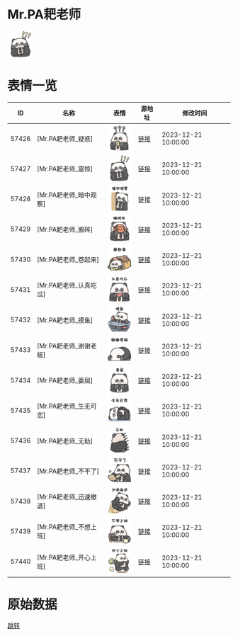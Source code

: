 # Mr.PA耙老师

<img src="./cover.png" height="60" alt="cover" />

# 表情一览

|ID|名称|表情|源地址|修改时间|
|----|----|----|----|----|
|57426|[Mr.PA耙老师_疑惑]|<img src="./pic/057426_%5BMr.PA耙老师_疑惑%5D.png" height="60" alt="疑惑"/>|[链接](https://i0.hdslb.com/bfs/garb/b2ac8e88ec75cb762340200800b697f9b70fe491.png)|2023-12-21 10:00:00|
|57427|[Mr.PA耙老师_震惊]|<img src="./pic/057427_%5BMr.PA耙老师_震惊%5D.png" height="60" alt="震惊"/>|[链接](https://i0.hdslb.com/bfs/garb/bcd0e4f7a3ebb38b1656552321fa008eaa87ef6f.png)|2023-12-21 10:00:00|
|57428|[Mr.PA耙老师_暗中观察]|<img src="./pic/057428_%5BMr.PA耙老师_暗中观察%5D.png" height="60" alt="暗中观察"/>|[链接](https://i0.hdslb.com/bfs/garb/086013e9640e57801071c4a93952af5a43e8f258.png)|2023-12-21 10:00:00|
|57429|[Mr.PA耙老师_搬砖]|<img src="./pic/057429_%5BMr.PA耙老师_搬砖%5D.png" height="60" alt="搬砖"/>|[链接](https://i0.hdslb.com/bfs/garb/4e2fa634a6aca3b5f0f55153c09e94d7e6d0593a.png)|2023-12-21 10:00:00|
|57430|[Mr.PA耙老师_卷起来]|<img src="./pic/057430_%5BMr.PA耙老师_卷起来%5D.png" height="60" alt="卷起来"/>|[链接](https://i0.hdslb.com/bfs/garb/29f42182f6fcc09a52fdef4b1382eef17fc87d06.png)|2023-12-21 10:00:00|
|57431|[Mr.PA耙老师_认真吃瓜]|<img src="./pic/057431_%5BMr.PA耙老师_认真吃瓜%5D.png" height="60" alt="认真吃瓜"/>|[链接](https://i0.hdslb.com/bfs/garb/c1bec625be2315789651f4bda6502677f0afa502.png)|2023-12-21 10:00:00|
|57432|[Mr.PA耙老师_摸鱼]|<img src="./pic/057432_%5BMr.PA耙老师_摸鱼%5D.png" height="60" alt="摸鱼"/>|[链接](https://i0.hdslb.com/bfs/garb/77ad980afe08a60503c464f906063020961b7d9f.png)|2023-12-21 10:00:00|
|57433|[Mr.PA耙老师_谢谢老板]|<img src="./pic/057433_%5BMr.PA耙老师_谢谢老板%5D.png" height="60" alt="谢谢老板"/>|[链接](https://i0.hdslb.com/bfs/garb/646a9c00904052cd7428800979ec7952fa820ac4.png)|2023-12-21 10:00:00|
|57434|[Mr.PA耙老师_委屈]|<img src="./pic/057434_%5BMr.PA耙老师_委屈%5D.png" height="60" alt="委屈"/>|[链接](https://i0.hdslb.com/bfs/garb/e9b304af7b1681a4372abc2f9184fb6803fd31ec.png)|2023-12-21 10:00:00|
|57435|[Mr.PA耙老师_生无可恋]|<img src="./pic/057435_%5BMr.PA耙老师_生无可恋%5D.png" height="60" alt="生无可恋"/>|[链接](https://i0.hdslb.com/bfs/garb/e4c76a0d8d205039d0d5c1226fc53bc7f2b86bbc.png)|2023-12-21 10:00:00|
|57436|[Mr.PA耙老师_无助]|<img src="./pic/057436_%5BMr.PA耙老师_无助%5D.png" height="60" alt="无助"/>|[链接](https://i0.hdslb.com/bfs/garb/d04b50df34eb8f2ac1c606e3056f1ed53c200825.png)|2023-12-21 10:00:00|
|57437|[Mr.PA耙老师_不干了]|<img src="./pic/057437_%5BMr.PA耙老师_不干了%5D.png" height="60" alt="不干了"/>|[链接](https://i0.hdslb.com/bfs/garb/102e2a7230c920869115905e028d5a0045a22626.png)|2023-12-21 10:00:00|
|57438|[Mr.PA耙老师_迅速撤退]|<img src="./pic/057438_%5BMr.PA耙老师_迅速撤退%5D.png" height="60" alt="迅速撤退"/>|[链接](https://i0.hdslb.com/bfs/garb/6bd38669e3a4cb9eac38770022f81baffe4a641a.png)|2023-12-21 10:00:00|
|57439|[Mr.PA耙老师_不想上班]|<img src="./pic/057439_%5BMr.PA耙老师_不想上班%5D.png" height="60" alt="不想上班"/>|[链接](https://i0.hdslb.com/bfs/garb/92debe30ab43c0a29ff52dfb64d8a199b725fe33.png)|2023-12-21 10:00:00|
|57440|[Mr.PA耙老师_开心上班]|<img src="./pic/057440_%5BMr.PA耙老师_开心上班%5D.png" height="60" alt="开心上班"/>|[链接](https://i0.hdslb.com/bfs/garb/764209e7a9d05049c1ab7128a28ea63905ccdb26.png)|2023-12-21 10:00:00|

# 原始数据

[跳转](./raw.json)

